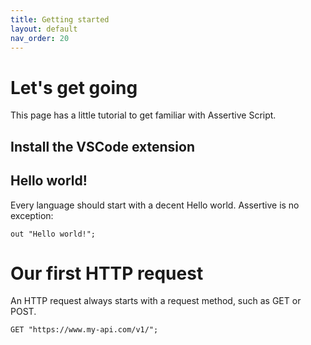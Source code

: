 ```yaml
---
title: Getting started
layout: default
nav_order: 20
---
```


# Let's get going
This page has a little tutorial to get familiar with Assertive Script.

## Install the VSCode extension

## Hello world!
Every language should start with a decent Hello world. Assertive is no exception:
```
out "Hello world!";
```

# Our first HTTP request
An HTTP request always starts with a request method, such as GET or POST. 
```
GET "https://www.my-api.com/v1/";
```
